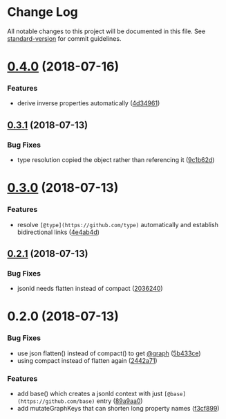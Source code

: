 # Change Log

All notable changes to this project will be documented in this file. See [standard-version](https://github.com/conventional-changelog/standard-version) for commit guidelines.

<a name="0.4.0"></a>
# [0.4.0](https://github.com/vsimko/graphql-jsonld-utils/compare/v0.3.1...v0.4.0) (2018-07-16)


### Features

* derive inverse properties automatically ([4d34961](https://github.com/vsimko/graphql-jsonld-utils/commit/4d34961))



<a name="0.3.1"></a>
## [0.3.1](https://github.com/vsimko/graphql-jsonld-utils/compare/v0.3.0...v0.3.1) (2018-07-13)


### Bug Fixes

* type resolution copied the object rather than referencing it ([9c1b62d](https://github.com/vsimko/graphql-jsonld-utils/commit/9c1b62d))



<a name="0.3.0"></a>
# [0.3.0](https://github.com/vsimko/graphql-jsonld-utils/compare/v0.2.1...v0.3.0) (2018-07-13)


### Features

* resolve `[@type](https://github.com/type)` automatically and establish bidirectional links ([4e4ab4d](https://github.com/vsimko/graphql-jsonld-utils/commit/4e4ab4d))



<a name="0.2.1"></a>
## [0.2.1](https://github.com/vsimko/graphql-jsonld-utils/compare/v0.2.0...v0.2.1) (2018-07-13)


### Bug Fixes

* jsonld needs flatten instead of compact ([2036240](https://github.com/vsimko/graphql-jsonld-utils/commit/2036240))



<a name="0.2.0"></a>
# 0.2.0 (2018-07-13)


### Bug Fixes

* use json flatten() instead of compact() to get [@graph](https://github.com/graph) ([5b433ce](https://github.com/vsimko/graphql-jsonld-utils/commit/5b433ce))
* using compact instead of flatten again ([2442a71](https://github.com/vsimko/graphql-jsonld-utils/commit/2442a71))


### Features

* add base() which creates a jsonld context with just `[@base](https://github.com/base)` entry ([89a9aa0](https://github.com/vsimko/graphql-jsonld-utils/commit/89a9aa0))
* add mutateGraphKeys that can shorten long property names ([f3cf899](https://github.com/vsimko/graphql-jsonld-utils/commit/f3cf899))
